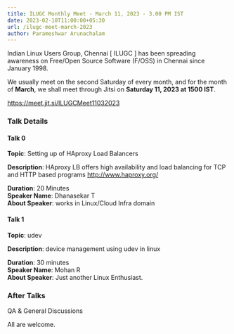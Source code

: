 ```yaml
---
title: ILUGC Monthly Meet - March 11, 2023 - 3.00 PM IST
date: 2023-02-10T11:00:00+05:30
url: /ilugc-meet-march-2023
author: Parameshwar Arunachalam 
---
```


Indian Linux Users Group, Chennai [ ILUGC ] has been spreading
awareness on Free/Open Source Software (F/OSS) in Chennai since
January 1998.

We usually meet on the second Saturday of every month, and for the 
month of **March**, we shall meet through Jitsi on **Saturday 11, 2023 at 1500
IST**.

https://meet.jit.si/ILUGCMeet11032023

### Talk Details

#### Talk 0

**Topic**: Setting up of HAproxy Load Balancers

**Description**: HAproxy LB offers high availability and load balancing for
TCP and HTTP based programs http://www.haproxy.org/

**Duration**: 20 Minutes\
**Speaker Name**: Dhanasekar T\
**About Speaker**: works in Linux/Cloud Infra domain


#### Talk 1

**Topic**: udev

**Description**: device management using udev in linux 

**Duration**: 30 minutes\
**Speaker Name**: Mohan R\
**About Speaker**: Just another Linux Enthusiast.

### After Talks

QA & General Discussions

All are welcome.
